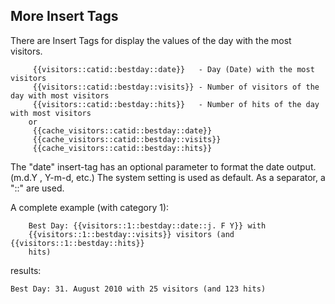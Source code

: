 ## More Insert Tags

There are Insert Tags for display the values of the day with the most visitors.
```
	 {{visitors::catid::bestday::date}}   - Day (Date) with the most visitors
	 {{visitors::catid::bestday::visits}} - Number of visitors of the day with most visitors
	 {{visitors::catid::bestday::hits}}   - Number of hits of the day with most visitors
	or
	 {{cache_visitors::catid::bestday::date}}
	 {{cache_visitors::catid::bestday::visits}}
	 {{cache_visitors::catid::bestday::hits}}
```
The "date" insert-tag has an optional parameter to format the date output.
(m.d.Y , Y-m-d, etc.) The system setting is used as default.
As a separator, a "::" are used.

A complete example (with category 1):  
```
	Best Day: {{visitors::1::bestday::date::j. F Y}} with
	{{visitors::1::bestday::visits}} visitors (and {{visitors::1::bestday::hits}}
	hits)
```
results:
```
Best Day: 31. August 2010 with 25 visitors (and 123 hits)
```
